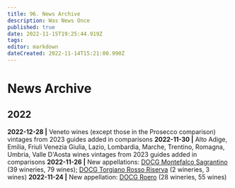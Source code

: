 ```yaml
---
title: 96. News Archive
description: Was News Once
published: true
date: 2022-11-15T19:25:44.919Z
tags: 
editor: markdown
dateCreated: 2022-11-14T15:21:00.990Z
---
```

# News Archive

## 2022

**2022-12-28 |** Veneto wines (except those in the Prosecco comparison) vintages from 2023 guides added in comparisons
**2022-11-30 |** Alto Adige, Emilia, Friuli Venezia Giulia, Lazio, Lombardia, Marche, Trentino, Romagna, Umbria, Valle D'Aosta wines vintages from 2023 guides added in comparisons
**2022-11-26 |** New appellations: [DOCG Montefalco Sagrantino](/Appellations/Italy/Umbria/DOCG-Montefalco-Sagrantino) (39 wineries, 79 wines); [DOCG Torgiano Rosso Riserva](/Appellations/Italy/Umbria/DOCG-Torgiano-Rosso-Riserva) (2 wineries, 3 wines)
**2022-11-24 |** New appellation: [DOCG Roero](/Appellations/Italy/Piemonte/DOCG-Roero) (28 wineries, 55 wines)